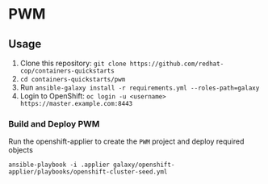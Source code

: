 # PWM

## Usage

1. Clone this repository: `git clone https://github.com/redhat-cop/containers-quickstarts`
2. `cd containers-quickstarts/pwm`
3. Run `ansible-galaxy install -r requirements.yml --roles-path=galaxy`
4. Login to OpenShift: `oc login -u <username> https://master.example.com:8443`

### Build and Deploy PWM

Run the openshift-applier to create the `PWM` project and deploy required objects
```
ansible-playbook -i .applier galaxy/openshift-applier/playbooks/openshift-cluster-seed.yml
```


